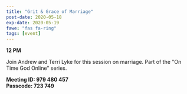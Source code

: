 ```yaml
---
title: "Grit & Grace of Marriage"
post-date: 2020-05-18
exp-date: 2020-05-19
fawe: "fas fa-ring"
tags: [event]
---
```

**12 PM**

Join Andrew and Terri Lyke for this session on marriage. Part of the "On Time God Online" series.

**Meeting ID: 979 480 457**
<br>
**Passcode: 723 749**